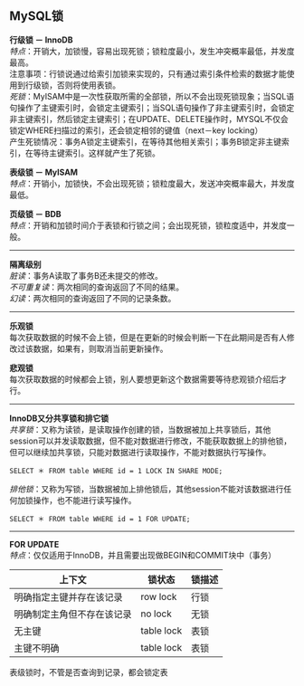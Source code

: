 ﻿    
## MySQL锁    
    
**行级锁 － InnoDB**    
*特点*：开销大，加锁慢，容易出现死锁；锁粒度最小，发生冲突概率最低，并发度最高。    
注意事项：行锁说通过给索引加锁来实现的，只有通过索引条件检索的数据才能使用到行级锁，否则将使用表锁。    
*死锁*：MyISAM中是一次性获取所需的全部锁，所以不会出现死锁现象；当SQL语句操作了主键索引时，会锁定主键索引；当SQL语句操作了非主键索引时，会锁定非主键索引，然后锁定主键索引；在UPDATE、DELETE操作时，MYSQL不仅会锁定WHERE扫描过的索引，还会锁定相邻的键值（next－key locking）    
产生死锁情况：事务A锁定主键索引，在等待其他相关索引；事务B锁定非主键索引，在等待主键索引。这样就产生了死锁。    
    
**表级锁 － MyISAM**    
*特点*：开销小，加锁快，不会出现死锁；锁粒度最大，发送冲突概率最大，并发度最低。    
    
**页级锁 － BDB**    
*特点*：开销和加锁时间介于表锁和行锁之间；会出现死锁，锁粒度适中，并发度一般。    
    
---    
    
**隔离级别**    
*脏读*：事务A读取了事务B还未提交的修改。    
*不可重复读*：两次相同的查询返回了不同的结果。    
*幻读*：两次相同的查询返回了不同的记录条数。    
    
---    
    
**乐观锁**    
每次获取数据的时候不会上锁，但是在更新的时候会判断一下在此期间是否有人修改过该数据，如果有，则取消当前更新操作。    
    
**悲观锁**    
每次获取数据的时候都会上锁，别人要想更新这个数据需要等待悲观锁介绍后才行。    
    
---    
    
**InnoDB又分共享锁和排它锁**    
*共享锁*：又称为读锁，是读取操作创建的锁，当数据被加上共享锁后，其他session可以并发读取数据，但不能对数据进行修改，不能获取数据上的排他锁，但可以继续加共享锁，只能对数据进行读取操作，不能对数据执行写操作。    
```mysql    
SELECT ＊ FROM table WHERE id = 1 LOCK IN SHARE MODE;    
```    
    
*排他锁*：又称为写锁，当数据被加上排他锁后，其他session不能对该数据进行任何加锁操作，也不能进行读写操作。    
```mysql    
SELECT ＊ FROM table WHERE id = 1 FOR UPDATE;    
```    
    
---    
    
**FOR UPDATE**    
*特点*：仅仅适用于InnoDB，并且需要出现做BEGIN和COMMIT块中（事务）    
    
| 上下文 | 锁状态 | 锁描述 |    
| --- | --- | --- |    
| 明确指定主键并存在该记录 | row lock | 行锁 |    
| 明确制定主角但不存在该记录 | no lock | 无锁 |    
| 无主键 | table lock | 表锁 |    
| 主键不明确 | table lock | 表锁 |    
    
表级锁时，不管是否查询到记录，都会锁定表    
